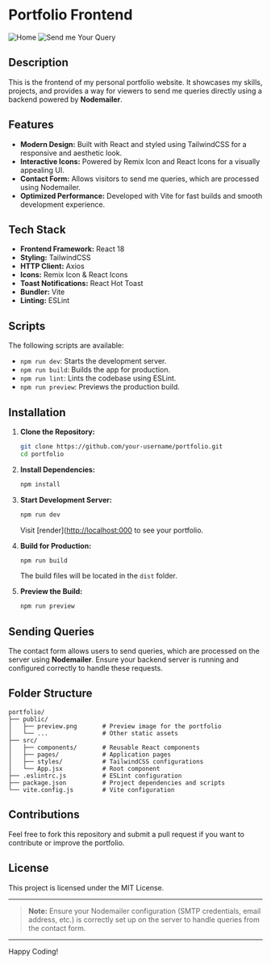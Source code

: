 # Portfolio Frontend

![Home]([public/pre.png](https://res.cloudinary.com/diufr72e9/image/upload/v1737134305/Screenshot_21_tqkggf.png))
![Send me Your Query]([public/pre_2.png](https://res.cloudinary.com/diufr72e9/image/upload/v1737134303/Screenshot_22_cdmvxs.png))

## Description
This is the frontend of my personal portfolio website. It showcases my skills, projects, and provides a way for viewers to send me queries directly using a backend powered by **Nodemailer**.

## Features
- **Modern Design:** Built with React and styled using TailwindCSS for a responsive and aesthetic look.
- **Interactive Icons:** Powered by Remix Icon and React Icons for a visually appealing UI.
- **Contact Form:** Allows visitors to send me queries, which are processed using Nodemailer.
- **Optimized Performance:** Developed with Vite for fast builds and smooth development experience.

## Tech Stack
- **Frontend Framework:** React 18
- **Styling:** TailwindCSS
- **HTTP Client:** Axios
- **Icons:** Remix Icon & React Icons
- **Toast Notifications:** React Hot Toast
- **Bundler:** Vite
- **Linting:** ESLint

## Scripts
The following scripts are available:

- `npm run dev`: Starts the development server.
- `npm run build`: Builds the app for production.
- `npm run lint`: Lints the codebase using ESLint.
- `npm run preview`: Previews the production build.

## Installation

1. **Clone the Repository:**
   ```bash
   git clone https://github.com/your-username/portfolio.git
   cd portfolio
   ```

2. **Install Dependencies:**
   ```bash
   npm install
   ```

3. **Start Development Server:**
   ```bash
   npm run dev
   ```
   Visit [render]([http://localhost:000](https://portfolio-afzal.onrender.com/) to see your portfolio.

4. **Build for Production:**
   ```bash
   npm run build
   ```
   The build files will be located in the `dist` folder.

5. **Preview the Build:**
   ```bash
   npm run preview
   ```

## Sending Queries
The contact form allows users to send queries, which are processed on the server using **Nodemailer**. Ensure your backend server is running and configured correctly to handle these requests.

## Folder Structure
```
portfolio/
├── public/
│   ├── preview.png       # Preview image for the portfolio
│   └── ...               # Other static assets
├── src/
│   ├── components/       # Reusable React components
│   ├── pages/            # Application pages
│   ├── styles/           # TailwindCSS configurations
│   └── App.jsx           # Root component
├── .eslintrc.js          # ESLint configuration
├── package.json          # Project dependencies and scripts
└── vite.config.js        # Vite configuration
```

## Contributions
Feel free to fork this repository and submit a pull request if you want to contribute or improve the portfolio.

## License
This project is licensed under the MIT License.

---

> **Note:** Ensure your Nodemailer configuration (SMTP credentials, email address, etc.) is correctly set up on the server to handle queries from the contact form.

---

Happy Coding!
